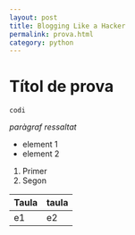 ```yaml
---
layout: post
title: Blogging Like a Hacker
permalink: prova.html
category: python
---
```


# Títol de prova
`codi`

*paràgraf ressaltat*

* element 1
* element 2

1. Primer
2. Segon

Taula|taula
----|----
e1|e2
